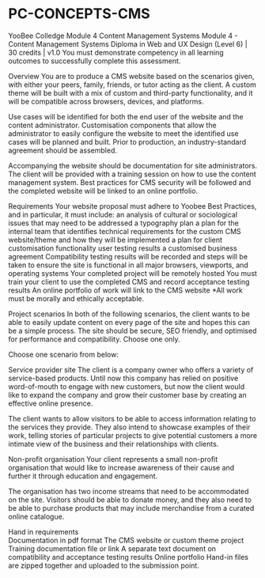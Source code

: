 # PC-CONCEPTS-CMS
YooBee Colledge Module 4 Content Management Systems
Module 4 - Content Management Systems
Diploma in Web and UX Design (Level 6) | 30 credits | v1.0
You must demonstrate competency in all learning outcomes to successfully complete this assessment.

Overview
You are to produce a CMS website based on the scenarios given, with either your peers, family, friends, or tutor acting as the client. A custom theme will be built with a mix of custom and third-party functionality, and it will be compatible across browsers, devices, and platforms. 

Use cases will be identified for both the end user of the website and the content administrator. Customisation components that allow the administrator to easily configure the website to meet the identified use cases will be planned and built. Prior to production, an industry-standard agreement should be assembled. 

Accompanying the website should be documentation for site administrators. The client will be provided with a training session on how to use the content management system. Best practices for CMS security will be followed and the completed website will be linked to an online portfolio. 

Requirements 
Your website proposal must adhere to Yoobee Best Practices, and in particular, it must include: 
an analysis of cultural or sociological issues that may need to be addressed 
a typography plan 
a plan for the internal team that identifies technical requirements for the custom CMS website/theme and how they will be implemented 
a plan for client customisation functionality 
user testing results 
a customised business agreement 
Compatibility testing results will be recorded and steps will be taken to ensure the site is functional in all major browsers, viewports, and operating systems 
Your completed project will be remotely hosted 
You must train your client to use the completed CMS and record acceptance testing results 
An online portfolio of work will link to the CMS website 
*All work must be morally and ethically acceptable. 

Project scenarios 
In both of the following scenarios, the client wants to be able to easily update content on every page of the site and hopes this can be a simple process. The site should be secure, SEO friendly, and optimised for performance and compatibility. Choose one only. 

Choose one scenario from below: 

Service provider site 
The client is a company owner who offers a variety of service-based products. Until now this company has relied on positive word-of-mouth to engage with new customers, but now the client would like to expand the company and grow their customer base by creating an effective online presence. 

The client wants to allow visitors to be able to access information relating to the services they provide. They also intend to showcase examples of their work, telling stories of particular projects to give potential customers a more intimate view of the business and their relationships with clients. 

Non-profit organisation 
Your client represents a small non-profit organisation that would like to increase awareness of their cause and further it through education and engagement. 

The organisation has two income streams that need to be accommodated on the site. Visitors should be able to donate money, and they also need to be able to purchase products that may include merchandise from a curated online catalogue. 

Hand in requirements  
Documentation in pdf format 
The CMS website or custom theme project 
Training documentation file or link 
A separate text document on compatibility and acceptance testing results 
Online portfolio 
Hand-in files are zipped together and uploaded to the submission point.

